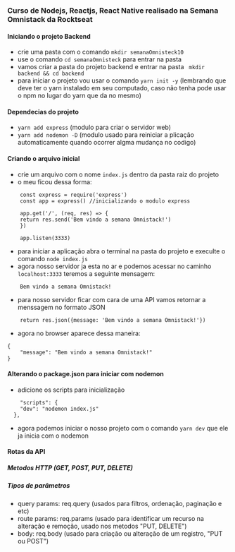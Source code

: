 ### Curso de Nodejs, Reactjs, React Native realisado na Semana Omnistack da Rocktseat

#### Iniciando o projeto Backend
- crie uma pasta com o comando `mkdir semanaOmnisteck10`
- use o comando `cd semanaOmnisteck` para entrar na pasta
- vamos criar a pasta do projeto backend e entrar na pasta ` mkdir backend && cd backend`
- para iniciar o projeto vou usar o comando `yarn init -y` (lembrando que deve ter o yarn instalado em seu computado, caso não tenha pode usar o npm no lugar do yarn que da no mesmo)

#### Dependecias do projeto
- `yarn add express` (modulo para criar o servidor web)
- `yarn add nodemon -D` (modulo usado para reiniciar a plicação automaticamente quando ocorrer algma mudança no codigo)
#### Criando o arquivo inicial 
- crie um arquivo com o nome `index.js` dentro da pasta raiz do projeto
- o meu ficou dessa forma:
```
    const express = require('express')
    const app = express() //inicializando o modulo express

    app.get('/', (req, res) => {
    return res.send('Bem vindo a semana Omnistack!')
    })

    app.listen(3333)
```
- para iniciar a aplicação abra o terminal na pasta do projeto e execulte o comando `node index.js`
- agora nosso servidor ja esta no ar e podemos acessar no caminho `localhost:3333` teremos a seguinte mensagem: 
```
    Bem vindo a semana Omnistack!
```
- para nosso servidor ficar com cara de uma API vamos retornar a menssagem no formato JSON 
```
    return res.json({message: 'Bem vindo a semana Omnistack!'})
```
- agora no browser aparece dessa maneira:
```
{
    "message": "Bem vindo a semana Omnistack!"
}
```
#### Alterando o package.json para iniciar com nodemon
- adicione os scripts para inicialização
```
    "scripts": {
    "dev": "nodemon index.js"
  },
```
- agora podemos iniciar o nosso projeto com o comando `yarn dev` que ele ja inicia com o nodemon

#### Rotas da API
##### Metodos HTTP (GET, POST, PUT, DELETE)

##### Tipos de parâmetros
- query params: req.query (usados para filtros, ordenação, paginação e etc)
- route params: req.params (usado para identificar um recurso na alteração e remoção, usado nos metodos "PUT, DELETE")
- body: req.body (usado para criação ou alteração de um registro, "PUT ou POST") 

